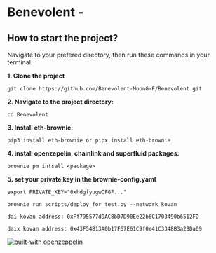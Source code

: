 # Benevolent -  
## How to start the project?

Navigate to your prefered directory, then run these commands in your terminal.

**1. Clone the project**
```
git clone https://github.com/Benevolent-MoonG-F/Benevolent.git
```
**2. Navigate to the project directory:**
```
cd Benevolent
```
**3. Install eth-brownie:**
```
pip3 install eth-brownie or pipx install eth-brownie
```  
**4. install openzepelin, chainlink and superfluid packages:**
```
brownie pm intsall <package>
```
**5. set your private key in the brownie-config.yaml**
```
export PRIVATE_KEY="0xhdgfyugwOFGF..."
```
```
brownie run scripts/deploy_for_test.py --network kovan
```
```
dai kovan address: 0xFf795577d9AC8bD7D90Ee22b6C1703490b6512FD
```
```
daix kovan address: 0x43F54B13A0b17F67E61C9f0e41C3348B3a2BDa09
```


[![built-with openzeppelin](https://img.shields.io/badge/built%20with-OpenZeppelin-3677FF)](https://docs.openzeppelin.com/)




